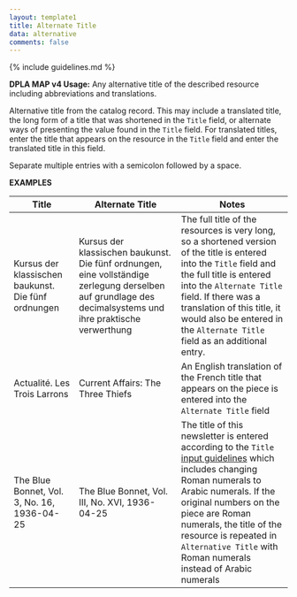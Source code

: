 ```yaml
---
layout: template1
title: Alternate Title
data: alternative
comments: false
---
```


{% include guidelines.md %}

**DPLA MAP v4 Usage:** Any alternative title of the described resource including abbreviations and translations.

Alternative title from the catalog record. This may include a translated title, the long form of a title that was shortened in the `Title` field, or alternate ways of presenting the value found in the `Title` field. For translated titles, enter the title that appears on the resource in the `Title` field and enter the translated title in this field.

Separate multiple entries with a semicolon followed by a space.

__EXAMPLES__

Title                    | Alternate Title | Notes
-------------------------|-----------------|------
Kursus der klassischen baukunst. Die fünf ordnungen | Kursus der klassischen baukunst. Die fünf ordnungen, eine vollständige zerlegung derselben auf grundlage des decimalsystems und ihre praktische verwerthung | The full title of the resources is very long, so a shortened version of the title is entered into the `Title` field and the full title is entered into the `Alternate Title` field. If there was a translation of this title, it would also be entered in the `Alternate Title` field as an additional entry.
Actualité. Les Trois Larrons | Current Affairs: The Three Thiefs | An English translation of the French title that appears on the piece is entered into the `Alternate Title` field
The Blue Bonnet, Vol. 3, No. 16, 1936-04-25 | The Blue Bonnet, Vol. III, No. XVI, 1936-04-25 | The title of this newsletter is entered according to the `Title` [input guidelines](https://vocab.lib.uh.edu/bcdams-map/guidelines/title) which includes changing Roman numerals to Arabic numerals. If the original numbers on the piece are Roman numerals, the title of the resource is repeated in `Alternative Title` with Roman numerals instead of Arabic numerals  
